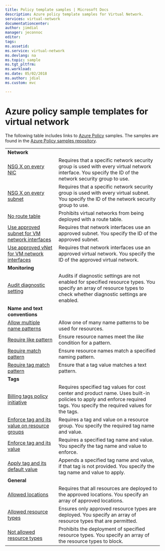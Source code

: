 ```yaml
---
title: Policy template samples | Microsoft Docs
description: Azure policy template samples for Virtual Network.
services: virtual-network
documentationcenter:
author: jimdial
manager: jeconnoc
editor:
tags:
ms.assetid:
ms.service: virtual-network
ms.devlang: na
ms.topic: sample
ms.tgt_pltfrm:
ms.workload:
ms.date: 05/02/2018
ms.author: jdial
ms.custom: mvc

---
```

# Azure policy sample templates for virtual network

The following table includes links to [Azure Policy](../governance/policy/overview.md?toc=%2fazure%2fvirtual-network%2ftoc.json) samples. The samples are found in the [Azure Policy samples repository](https://github.com/Azure/azure-policy).

| | |
|---|---|
|**Network**||
| [NSG X on every NIC](../governance/policy/samples/nsg-on-nic.md?toc=%2fazure%2fvirtual-network%2ftoc.json) | Requires that a specific network security group is used with every virtual network interface. You specify the ID of the network security group to use. |
| [NSG X on every subnet](../governance/policy/samples/nsg-on-subnet.md?toc=%2fazure%2fvirtual-network%2ftoc.json) | Requires that a specific network security group is used with every virtual subnet. You specify the ID of the network security group to use. |
| [No route table](../governance/policy/samples/no-user-defined-route-table.md?toc=%2fazure%2fvirtual-network%2ftoc.json)  |Prohibits virtual networks from being deployed with a route table. |
| [Use approved subnet for VM network interfaces](../governance/policy/samples/use-approved-subnet-vm-nics.md?toc=%2fazure%2fvirtual-network%2ftoc.json) | Requires that network interfaces use an approved subnet. You specify the ID of the approved subnet. |
| [Use approved vNet for VM network interfaces](../azure/governance/policy/samples/use-approved-vnet-vm-nics.md?toc=%2fazure%2fvirtual-network%2ftoc.json) | Requires that network interfaces use an approved virtual network. You specify the ID of the approved virtual network. |
|**Monitoring**||
| [Audit diagnostic setting](../governance/policy/samples/audit-diagnostic-setting.md?toc=%2fazure%2fvirtual-network%2ftoc.json) | Audits if diagnostic settings are not enabled for specified resource types. You specify an array of resource types to check whether diagnostic settings are enabled. |
|**Name and text conventions**||
| [Allow multiple name patterns](../governance/policy/samples/allow-multiple-name-patterns.md?toc=%2fazure%2fvirtual-network%2ftoc.json) | Allow one of many name patterns to be used for resources. |
| [Require like pattern](../governance/policy/samples/enforce-like-pattern.md?toc=%2fazure%2fvirtual-network%2ftoc.json) | Ensure resource names meet the *like* condition for a pattern. |
| [Require match pattern](../governance/policy/samples/enforce-match-pattern.md?toc=%2fazure%2fvirtual-network%2ftoc.json) | Ensure resource names match a specified naming pattern. |
| [Require tag match pattern](../governance/policy/samples/enforce-tag-match-pattern.md?toc=%2fazure%2fvirtual-network%2ftoc.json) | Ensure that a tag value matches a text pattern. |
|**Tags**||
| [Billing tags policy initiative](../governance/policy/samples/billing-tags-policy-initiative.md?toc=%2fazure%2fvirtual-network%2ftoc.json) | Requires specified tag values for cost center and product name. Uses built-in policies to apply and enforce required tags. You specify the required values for the tags.  |
| [Enforce tag and its value on resource groups](../governance/policy/samples/enforce-tag-on-resource-groups.md?toc=%2fazure%2fvirtual-network%2ftoc.json) | Requires a tag and value on a resource group. You specify the required tag name and value.  |
| [Enforce tag and its value](../governance/policy/samples/enforce-tag-value.md?toc=%2fazure%2fvirtual-network%2ftoc.json) | Requires a specified tag name and value. You specify the tag name and value to enforce.  |
| [Apply tag and its default value](../governance/policy/samples/apply-tag-default-value.md?toc=%2fazure%2fvirtual-network%2ftoc.json) | Appends a specified tag name and value, if that tag is not provided. You specify the tag name and value to apply.  |
|**General**||
| [Allowed locations](../governance/policy/samples/allowed-locations.md?toc=%2fazure%2fvirtual-network%2ftoc.json) | Requires that all resources are deployed to the approved locations. You specify an array of approved locations.  |
| [Allowed resource types](../governance/policy/samples/allowed-resource-types.md?toc=%2fazure%2fvirtual-network%2ftoc.json) | Ensures only approved resource types are deployed. You specify an array of resource types that are permitted.  |
| [Not allowed resource types](../governance/policy/samples/not-allowed-resource-types.md?toc=%2fazure%2fvirtual-network%2ftoc.json) | Prohibits the deployment of specified resource types. You specify an array of the resource types to block.  |